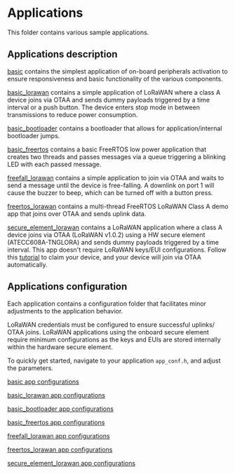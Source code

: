 # Applications

This folder contains various sample applications.

## Applications description

[basic](./basic) contains the simplest application of on-board peripherals activation to ensure responsiveness and basic functionality of the various components.

[basic_lorawan](./basic_lorawan) contains a simple application of LoRaWAN where a class A device joins via OTAA and sends dummy payloads triggered by a time interval or a push button.
The device enters stop mode in between transmissions to reduce power consumption.

[basic_bootloader](./basic_bootloader) contains a bootloader that allows for application/internal bootloader jumps.

[basic_freertos](./basic_freertos) contains a basic FreeRTOS low power application that creates two threads and passes messages via a queue triggering a blinking LED with each passed message.

[freefall_lorawan](./freefall_lorawan) contains a simple application to join via OTAA and waits to send a message until the device is free-falling. A downlink on port 1 will cause the buzzer to beep, which can be turned off with a button press.

[freertos_lorawan](./basic_freertos) contains a multi-thread FreeRTOS LoRaWAN Class A demo app that joins over OTAA and sends uplink data.

[secure_element_lorawan](./secure_element_lorawan) contains a LoRaWAN application where a class A device joins via OTAA (LoRaWAN v1.0.2) using a HW secure element (ATECC608A-TNGLORA) and sends dummy payloads triggered by a time interval.
This app doesn't require LoRaWAN keys/EUI configurations. Follow this [tutorial](https://www.thethingsindustries.com/docs/devices/claim-atecc608a/) to claim your device, and your device will join via OTAA automatically.

## Applications configuration

Each application contains a configuration folder that facilitates minor adjustments to the application behavior.

LoRaWAN credentials must be configured to ensure successful uplinks/ OTAA joins.
LoRaWAN applications using the onboard secure element require minimum configurations as the keys and EUIs are stored internally within the hardware secure element.

To quickly get started, navigate to your application `app_conf.h`, and adjust the parameters.

[basic app configurations](./basic/conf/app_conf.h)

[basic_lorawan app configurations](./basic_lorawan/conf/app_conf.h)

[basic_bootloader app configurations](./basic_bootloader/conf/app_conf.h)

[basic_freertos app configurations](./basic_freertos/conf/app_conf.h)

[freefall_lorawan app configurations](./freefall_lorawan/conf/app_conf.h)

[freertos_lorawan app configurations](./basic_freertos/conf/app_conf.h)

[secure_element_lorawan app configurations](./secure_element_lorawan/conf/app_conf.h)
